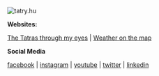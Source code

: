 

![tatry.hu](http://tatry.hu/assets/images/hiking/gerlach.jpg)


**Websites:**

[The Tatras through my eyes](http://tatry.hu) | [Weather on the map](http://weathermap.hu)

**Social Media**

[facebook](https://www.facebook.com/tatry.hu) | [instagram](https://www.instagram.com/tatry.hu) | [youtube](https://www.youtube.com/channel/UCS_M0DHHZLIjXNnQmvGkFgA) | [twitter](https://twitter.com/tatry_hu) | [linkedin](https://www.linkedin.com/in/orban-szilard)
